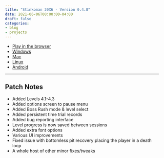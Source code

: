 ```yaml
---
title: "Stinkoman 20X6 - Version 0.4.0"
date: 2021-06-06T00:00:00-04:00
draft: false
categories:
- blog
- projects
---
```


- [Play in the browser](https://storage.ratheronfire.com/stinkoman/0.4.0/web)
- [Windows](https://storage.ratheronfire.com/stinkoman/0.4.0/stinkoman-windows.zip)
- [Mac](https://storage.ratheronfire.com/stinkoman/0.4.0/stinkoman-mac.zip)
- [Linux](https://storage.ratheronfire.com/stinkoman/0.4.0/stinkoman-linux.zip)
- [Android](https://storage.ratheronfire.com/stinkoman/0.4.0/stinkoman-android.apk)

-----

## Patch Notes

- Added Levels 4.1-4.3
- Added options screen to pause menu
- Added Boss Rush mode & level select
- Added persistent time trial records
- Added bug reporting interface
- Level progress is now saved between sessions
- Added extra font options
- Various UI improvements
- Fixed issue with bottomless pit recovery placing the player in a death loop
- A whole host of other minor fixes/tweaks